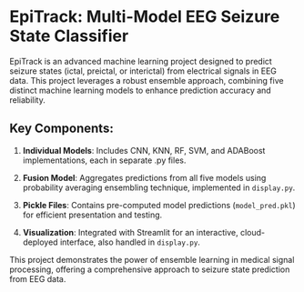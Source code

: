 # EpiTrack: Multi-Model EEG Seizure State Classifier

EpiTrack is an advanced machine learning project designed to predict seizure states (ictal, preictal, or interictal) from electrical signals in EEG data. This project leverages a robust ensemble approach, combining five distinct machine learning models to enhance prediction accuracy and reliability.

## Key Components:

1. **Individual Models**: Includes CNN, KNN, RF, SVM, and ADABoost implementations, each in separate .py files.

2. **Fusion Model**: Aggregates predictions from all five models using probability averaging ensembling technique, implemented in `display.py`.

3. **Pickle Files**: Contains pre-computed model predictions (`model_pred.pkl`) for efficient presentation and testing.

4. **Visualization**: Integrated with Streamlit for an interactive, cloud-deployed interface, also handled in `display.py`.

This project demonstrates the power of ensemble learning in medical signal processing, offering a comprehensive approach to seizure state prediction from EEG data.
